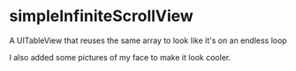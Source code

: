 # simpleInfiniteScrollView
A UITableView that reuses the same array to look like it's on an endless loop



I also added some pictures of my face to make it look cooler.
